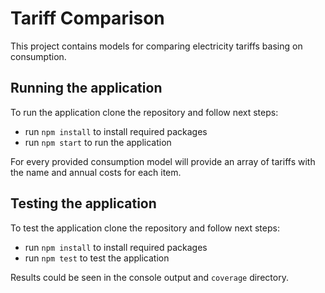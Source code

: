 # Tariff Comparison

This project contains models for comparing electricity tariffs basing on consumption.

## Running the application

To run the application clone the repository and follow next steps:

- run `npm install` to install required packages
- run `npm start` to run the application

For every provided consumption model will provide an array of tariffs with the name and  annual costs for each item.

## Testing the application

To test the application clone the repository and follow next steps:

- run `npm install` to install required packages
- run `npm test` to test the application

Results could be seen in the console output and `coverage` directory.
